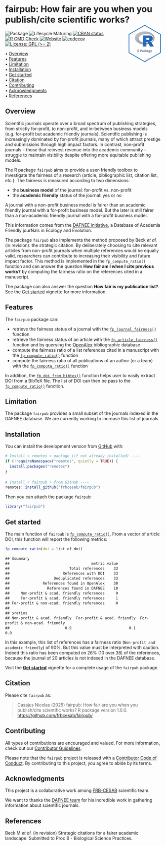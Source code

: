 
<!-- README.md is generated from README.Rmd. Please edit that file -->

# fairpub: How fair are you when you publish/cite scientific works? <img src="man/figures/package-sticker.png" align="right" style="float:right; height:120px;"/>

<!-- badges: start -->

![Package](https://img.shields.io/static/v1?message=Package&logo=r&labelColor=5c5c5c&color=yellowgreen&logoColor=white&label=%20)
![Lifecycle
Maturing](https://img.shields.io/badge/Lifecycle-Maturing-007EC6)
[![CRAN
status](https://www.r-pkg.org/badges/version/fairpub)](https://CRAN.R-project.org/package=fairpub)
[![R CMD
Check](https://github.com/frbcesab/fairpub/actions/workflows/R-CMD-check.yaml/badge.svg)](https://github.com/frbcesab/fairpub/actions/workflows/R-CMD-check.yaml)
[![Website](https://github.com/frbcesab/fairpub/actions/workflows/pkgdown.yaml/badge.svg)](https://github.com/frbcesab/fairpub/actions/workflows/pkgdown.yaml)
[![codecov](https://codecov.io/gh/frbcesab/fairpub/graph/badge.svg?token=pTqQ0978iE)](https://codecov.io/gh/frbcesab/fairpub)
[![License: GPL (\>=
2)](https://img.shields.io/badge/License-GPL%20%28%3E%3D%202%29-blue.svg)](https://choosealicense.com/licenses/gpl-2.0/)
<!-- badges: end -->

<p align="left">
• <a href="#overview">Overview</a><br> •
<a href="#features">Features</a><br> •
<a href="#limitation">Limitation</a><br> •
<a href="#installation">Installation</a><br> •
<a href="#get-started">Get started</a><br> •
<a href="#citation">Citation</a><br> •
<a href="#contributing">Contributing</a><br> •
<a href="#acknowledgments">Acknowledgments</a><br> •
<a href="#references">References</a>
</p>

## Overview

Scientific journals operate over a broad spectrum of publishing
strategies, from strictly for-profit, to non-profit, and in-between
business models (e.g. for-profit but academic friendly journals).
Scientific publishing is increasingly dominated by for-profit journals,
many of which attract prestige and submissions through high impact
factors. In contrast, non-profit journals – those that reinvest revenue
into the academic community – struggle to maintain visibility despite
offering more equitable publishing models.

The R package `fairpub` aims to provide a user-friendly toolbox to
investigate the fairness of a research (article, bibliographic list,
citation list, etc.). The fairness is measured according to two
dimensions:

- the **business model** of the journal: for-profit vs. non-profit
- the **academic friendly** status of the journal: yes or no

A journal with a non-profit business model is fairer than an academic
friendly journal with a for-profit business model. But the later is
still fairer than a non-academic friendly journal with a for-profit
business model.

This information comes from the [DAFNEE
initiative](https://dafnee.isem-evolution.fr/), a Database of Academia
Friendly jourNals in Ecology and Evolution.

The package `fairpub` also implements the method proposed by Beck *et
al.* (in revision): the strategic citation. By deliberately choosing to
cite relevant articles from non-profit journals when multiple references
would be equally valid, researchers can contribute to increasing their
visibility and future impact factor. This method is implemented in the
`fp_compute_ratio()` function and can answer the question **How fair am
I when I cite previous works?** by computing the fairness ratio on the
references cited in a manuscript.

The package can also answer the question **How fair is my publication
list?**. See the [Get
started](https://frbcesab.github.io/fairpub/articles/fairpub.html)
vignette for more information.

## Features

The `fairpub` package can:

- retrieve the fairness status of a journal with the
  [`fp_journal_fairness()`](https://frbcesab.github.io/fairpub/reference/fp_journal_fairness.html)
  function
- retrieve the fairness status of an article with the
  [`fp_article_fairness()`](https://frbcesab.github.io/fairpub/reference/fp_article_fairness.html)
  function and by querying the [OpenAlex](https://openalex.org)
  bibliographic database
- compute the fairness ratio of a list references cited in a manuscript
  with the
  [`fp_compute_ratio()`](https://frbcesab.github.io/fairpub/reference/fp_compute_ratio.html)
  function
- compute the fairness ratio of all publications of an author (or a
  team) with the
  [`fp_compute_ratio()`](https://frbcesab.github.io/fairpub/reference/fp_compute_ratio.html)
  function

In addition, the
[`fp_doi_from_bibtex()`](https://frbcesab.github.io/fairpub/reference/fp_doi_from_bibtex.html)
function helps user to easily extract DOI from a BibTeX file. The list
of DOI can then be pass to the
[`fp_compute_ratio()`](https://frbcesab.github.io/fairpub/reference/fp_compute_ratio.html)
function.

## Limitation

The package `fairpub` provides a small subset of the journals indexed in
the DAFNEE database. We are currently working to increase this list of
journals.

## Installation

You can install the development version from
[GitHub](https://github.com/) with:

``` r
# Install < remotes > package (if not already installed) ----
if (!requireNamespace("remotes", quietly = TRUE)) {
  install.packages("remotes")
}

# Install < fairpub > from GitHub ----
remotes::install_github("frbcesab/fairpub")
```

Then you can attach the package `fairpub`:

``` r
library("fairpub")
```

## Get started

The main function of `fairpub` is
[`fp_compute_ratio()`](https://frbcesab.github.io/fairpub/reference/fp_compute_ratio.html).
From a vector of article DOI, this function will report the following
metrics:

``` r
fp_compute_ratio(doi = list_of_doi)
```

    ## $summary
    ##                                     metric value
    ##                           Total references    33
    ##                        References with DOI    33
    ##                    Deduplicated references    33
    ##               References found in OpenAlex    30
    ##                 References found in DAFNEE    10
    ##     Non-profit & acad. friendly references     9
    ##     For-profit & acad. friendly references     1
    ## For-profit & non-acad. friendly references     0
    ## 
    ## $ratios
    ## Non-profit & acad. friendly  For-profit & acad. friendly  For-profit & non-acad. friendly 
    ##                         0.9                          0.1                              0.0 

In this example, this list of references has a fairness ratio
(`Non-profit and academic friendly`) of 90%. But this value must be
interpreted with caution. Indeed this ratio has been computed on 26% (10
over 38) of the references, because the journal of 20 articles is not
indexed in the DAFNEE database.

Visit the [**Get
started**](https://frbcesab.github.io/fairpub/articles/fairpub.html)
vignette for a complete usage of the `fairpub` package.

## Citation

Please cite `fairpub` as:

> Casajus Nicolas (2025) fairpub: How fair are you when you publish/cite
> scientific works? R package version 1.0.0.
> <https://github.com/frbcesab/fairpub/>

## Contributing

All types of contributions are encouraged and valued. For more
information, check out our [Contributor
Guidelines](https://github.com/frbcesab/fairpub/blob/main/CONTRIBUTING.md).

Please note that the `fairpub` project is released with a [Contributor
Code of
Conduct](https://contributor-covenant.org/version/2/1/CODE_OF_CONDUCT.html).
By contributing to this project, you agree to abide by its terms.

## Acknowledgments

This project is a collaborative work among
[FRB-CESAB](https://www.fondationbiodiversite.fr/en/about-the-foundation/le-cesab/)
scientific team.

We want to thanks the [DAFNEE team](https://dafnee.isem-evolution.fr/)
for his incredible work in gathering information about scientific
journals.

## References

Beck M *et al.* (in revision) Strategic citations for a fairer academic
landscape. Submitted to Proc B - Biological Science Practices.
